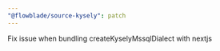 ```yaml
---
"@flowblade/source-kysely": patch
---
```


Fix issue when bundling createKyselyMssqlDialect with nextjs
